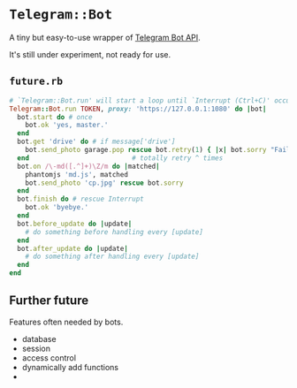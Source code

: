 # `Telegram::Bot`

A tiny but easy-to-use wrapper of [Telegram Bot API](https://core.telegram.org/bots/api).

It's still under experiment, not ready for use.

## `future.rb`

```ruby
# `Telegram::Bot.run' will start a loop until `Interrupt (Ctrl+C)' occured
Telegram::Bot.run TOKEN, proxy: 'https://127.0.0.1:1080' do |bot|
  bot.start do # once
    bot.ok 'yes, master.'
  end
  bot.get 'drive' do # if message['drive']
    bot.send_photo garage.pop rescue bot.retry(1) { |x| bot.sorry "Failed #{x} times." }
  end                          # totally retry ^ times
  bot.on /\-md([.^]+)\Z/m do |matched|
    phantomjs 'md.js', matched
    bot.send_photo 'cp.jpg' rescue bot.sorry
  end
  bot.finish do # rescue Interrupt
    bot.ok 'byebye.'
  end
  bot.before_update do |update|
    # do something before handling every [update]
  end
  bot.after_update do |update|
    # do something after handling every [update]
  end
end
```

## Further future

Features often needed by bots.

- database
- session
- access control
- dynamically add functions
- 
